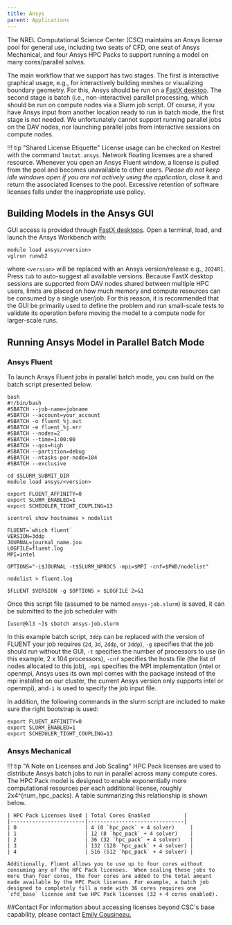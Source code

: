 ```yaml
---
title: Ansys
parent: Applications
---
```


The NREL Computational Science Center (CSC) maintains an Ansys license pool for general use, including two seats of CFD, one seat of Ansys Mechanical, and four Ansys HPC Packs to support running a model on many cores/parallel solves.

The main workflow that we support has two stages. The first is interactive graphical usage, e.g., for interactively building meshes or visualizing boundary geometry. For this, Ansys should be run on a [FastX desktop](https://nrel.github.io/HPC/Documentation/Viz_Analytics/virtualgl_fastx/). The second stage is batch (i.e., non-interactive) parallel processing, which should be run on compute nodes via a Slurm job script. Of course, if you have Ansys input from another location ready to run in batch mode, the first stage is not needed. We unfortunately cannot support running parallel jobs on the DAV nodes, nor launching parallel jobs from interactive sessions on compute nodes.

!!! tip "Shared License Etiquette"
     License usage can be checked on Kestrel with the command `lmstat.ansys`. Network floating licenses are a shared resource. Whenever you open an Ansys Fluent window, a license is pulled from the pool and becomes unavailable to other users. *Please do not keep idle windows open if you are not actively using the application*, close it and return the associated licenses to the pool. Excessive retention of software licenses falls under the inappropriate use policy.

## Building Models in the Ansys GUI
GUI access is provided through [FastX desktops](https://nrel.github.io/HPC/Documentation/Viz_Analytics/virtualgl_fastx/). Open a terminal, load, and launch the Ansys Workbench with:

```
module load ansys/<version>
vglrun runwb2
```

where `<version>` will be replaced with an Ansys version/release e.g., `2024R1`. Press `tab` to auto-suggest all available versions. Because FastX desktop sessions are supported from DAV nodes shared between multiple HPC users, limits are placed on how much memory and compute resources can be consumed by a single user/job. For this reason, it is recommended that the GUI be primarily used to define the problem and run small-scale tests to validate its operation before moving the model to a compute node for larger-scale runs.

## Running Ansys Model in Parallel Batch Mode

### Ansys Fluent
To launch Ansys Fluent jobs in parallel batch mode, you can build on the batch script presented below.


```
bash
#!/bin/bash
#SBATCH --job-name=jobname
#SBATCH --account=your_account
#SBATCH -o fluent_%j.out
#SBATCH -e fluent_%j.err
#SBATCH --nodes=2
#SBATCH --time=1:00:00
#SBATCH --qos=high 
#SBATCH --partition=debug
#SBATCH --ntasks-per-node=104
#SBATCH --exclusive

cd $SLURM_SUBMIT_DIR
module load ansys/<version>

export FLUENT_AFFINITY=0
export SLURM_ENABLED=1
export SCHEDULER_TIGHT_COUPLING=13

scontrol show hostnames > nodelist

FLUENT=`which fluent`
VERSION=3ddp
JOURNAL=journal_name.jou
LOGFILE=fluent.log
MPI=intel
 
OPTIONS="-i$JOURNAL -t$SLURM_NPROCS -mpi=$MPI -cnf=$PWD/nodelist"
 
nodelist > fluent.log
 
$FLUENT $VERSION -g $OPTIONS > $LOGFILE 2>&1
```

Once this script file (assumed to be named `ansys-job.slurm`) is saved, it can be submitted to the job scheduler with

```
[user@kl3 ~]$ sbatch ansys-job.slurm
```

In this example batch script, `3ddp` can be replaced with the version of FLUENT your job requires (`2d`, `3d`, `2ddp`, or `3ddp`), `-g` specifies that the job should run without the GUI, `-t` specifies the number of processors to use (in this example, 2 x 104 processors), `-cnf` specifies the hosts file (the list of nodes allocated to this job), `-mpi` specifies the MPI implementation (intel or openmpi, Ansys uses its own mpi comes with the package instead of the mpi installed on our cluster, the current Ansys version only supports intel or openmpi), and`-i` is used to specify the job input file.  

In addition, the following commands in the slurm script are included to make sure the right bootstrap is used:

```
export FLUENT_AFFINITY=0
export SLURM_ENABLED=1
export SCHEDULER_TIGHT_COUPLING=13
```


### Ansys Mechanical
!!! tip "A Note on Licenses and Job Scaling"
    HPC Pack licenses are used to distribute Ansys batch jobs to run in parallel across many compute cores.  The HPC Pack model is designed to enable exponentially more computational resources per each additional license, roughly 2x4^(num_hpc_packs).  A table summarizing this relationship is shown below.


    | HPC Pack Licenses Used | Total Cores Enabled           |
    |------------------------|-------------------------------|
    | 0                      | 4 (0 `hpc_pack` + 4 solver)     |
    | 1                      | 12 (8 `hpc_pack` + 4 solver)    |
    | 2                      | 36 (32 `hpc_pack` + 4 solver)   |
    | 3                      | 132 (128 `hpc_pack` + 4 solver) |
    | 4                      | 516 (512 `hpc_pack` + 4 solver) |

    Additionally, Fluent allows you to use up to four cores without consuming any of the HPC Pack licenses.  When scaling these jobs to more than four cores, the four cores are added to the total amount made available by the HPC Pack licenses. For example, a batch job designed to completely fill a node with 36 cores requires one `cfd_base` license and two HPC Pack licenses (32 + 4 cores enabled).



##Contact
For information about accessing licenses beyond CSC's base capability, please contact [Emily Cousineau.](mailto://Emily.Cousineau@nrel.gov)
